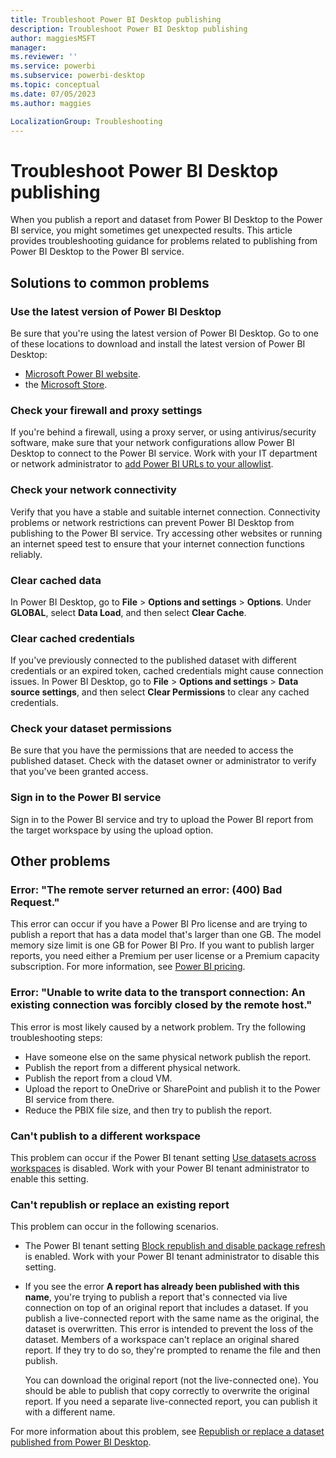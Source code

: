 ```yaml
---
title: Troubleshoot Power BI Desktop publishing
description: Troubleshoot Power BI Desktop publishing
author: maggiesMSFT
manager: 
ms.reviewer: ''
ms.service: powerbi
ms.subservice: powerbi-desktop
ms.topic: conceptual
ms.date: 07/05/2023
ms.author: maggies

LocalizationGroup: Troubleshooting
---
```


# Troubleshoot Power BI Desktop publishing

When you publish a report and dataset from Power BI Desktop to the Power BI service, you might sometimes get unexpected results. This article provides troubleshooting guidance for problems related to publishing from Power BI Desktop to the Power BI service.

## Solutions to common problems

### Use the latest version of Power BI Desktop

Be sure that you're using the latest version of Power BI Desktop. Go to one of these locations to download and install the latest version of Power BI Desktop:

- [Microsoft Power BI website](https://powerbi.microsoft.com/downloads/).
- the [Microsoft Store](https://apps.microsoft.com/store/detail/power-bi-desktop/9NTXR16HNW1T).

### Check your firewall and proxy settings

If you're behind a firewall, using a proxy server, or using antivirus/security software, make sure that your network configurations allow Power BI Desktop to connect to the Power BI service. Work with your IT department or network administrator to [add Power BI URLs to your allowlist](../admin/power-bi-allow-list-urls.md). 

### Check your network connectivity

Verify that you have a stable and suitable internet connection. Connectivity problems or network restrictions can prevent Power BI Desktop from publishing to the Power BI service. Try accessing other websites or running an internet speed test to ensure that your internet connection functions reliably.

### Clear cached data

In Power BI Desktop, go to **File** > **Options and settings** > **Options**. Under **GLOBAL**, select **Data Load**, and then select **Clear Cache**.

### Clear cached credentials

If you've previously connected to the published dataset with different credentials or an expired token, cached credentials might cause connection issues. In Power BI Desktop, go to **File** > **Options and settings** > **Data source settings**, and then select **Clear Permissions** to clear any cached credentials.

### Check your dataset permissions

Be sure that you have the permissions that are needed to access the published dataset. Check with the dataset owner or administrator to verify that you've been granted access.

### Sign in to the Power BI service

Sign in to the Power BI service and try to upload the Power BI report from the target workspace by using the upload option.

## Other problems

### Error: "The remote server returned an error: (400) Bad Request."

This error can occur if you have a Power BI Pro license and are trying to publish a report that has a data model that's larger than one GB. The model memory size limit is one GB for Power BI Pro. If you want to publish larger reports, you need either a Premium per user license or a Premium capacity subscription. For more information, see [Power BI pricing](https://powerbi.microsoft.com/pricing/). 

### Error: "Unable to write data to the transport connection: An existing connection was forcibly closed by the remote host."

This error is most likely caused by a network problem. Try the following troubleshooting steps:

- Have someone else on the same physical network publish the report.
- Publish the report from a different physical network.
- Publish the report from a cloud VM.
- Upload the report to OneDrive or SharePoint and publish it to the Power BI service from there.
- Reduce the PBIX file size, and then try to publish the report.

### Can't publish to a different workspace

This problem can occur if the Power BI tenant setting [Use datasets across workspaces](../admin/service-admin-portal-workspace.md#use-datasets-across-workspaces) is disabled. Work with your Power BI tenant administrator to enable this setting.

### Can't republish or replace an existing report

This problem can occur in the following scenarios.

- The Power BI tenant setting [Block republish and disable package refresh](../admin/service-admin-portal-dataset-security.md#block-republish-and-disable-package-refresh) is enabled. Work with your Power BI tenant administrator to disable this setting.

- If you see the error **A report has already been published with this name**, you're trying to publish a report that's connected via live connection on top of an original report that includes a dataset. If you publish a live-connected report with the same name as the original, the dataset is overwritten. This error is intended to prevent the loss of the dataset. Members of a workspace can't replace an original shared report. If they try to do so, they're prompted to rename the file and then publish.

   You can download the original report (not the live-connected one). You should be able to publish that copy correctly to overwrite the original report. If you need a separate live-connected report, you can publish it with a different name.

For more information about this problem, see [Republish or replace a dataset published from Power BI Desktop](desktop-upload-desktop-files.md#republish-or-replace-a-dataset-published-from-power-bi-desktop).
